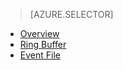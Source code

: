 > [AZURE.SELECTOR]
- [Overview](sql-database-xevents-db-diff-from-svr.md)
- [Ring Buffer](sql-database-xevents-code-ring-buffer.md)
- [Event File](sql-database-xevents-code-event-file.md)

